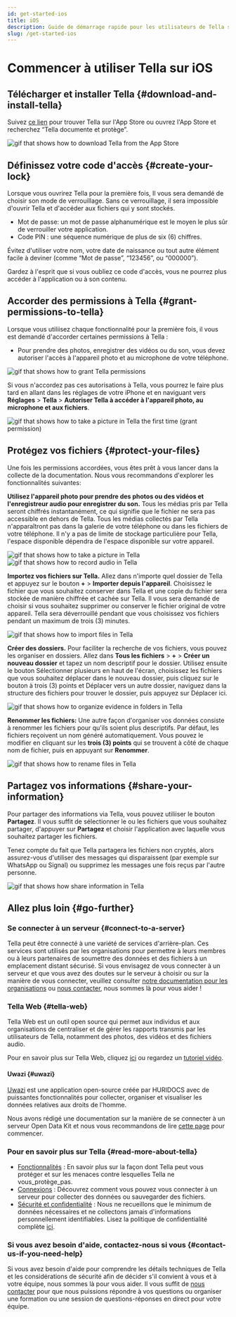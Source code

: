 ```yaml
---
id: get-started-ios
title: iOS
description: Guide de démarrage rapide pour les utilisateurs de Tella sur iOS
slug: /get-started-ios
---
```


# Commencer à utiliser Tella sur iOS

## Télécharger et installer Tella {#download-and-install-tella}
Suivez [ce lien](https://apps.apple.com/us/app/tella-document-protect/id1598152580) pour trouver Tella sur l'App Store ou ouvrez l'App Store et recherchez “Tella documente et protège”.


<div class="gifs">
    <img src="/img/getting-started/ios/find-and-download.gif" alt="gif that shows how to download Tella from the App Store" title="find and download gif" />
</div>



## Définissez votre code d'accès {#create-your-lock}
Lorsque vous ouvrirez Tella pour la première fois, Il vous sera demandé de choisir son mode de verrouillage. Sans ce verrouillage, il sera impossible d'ouvrir Tella et d'accéder aux fichiers qui y sont stockés.

* Mot de passe: un mot de passe alphanumérique est le moyen le plus sûr de verrouiller votre application.
* Code PIN : une séquence numérique de plus de six (6) chiffres.

Évitez d'utiliser votre nom, votre date de naissance ou tout autre élément facile à deviner (comme “Mot de passe”, “123456”, ou “000000”).

Gardez à l'esprit que si vous oubliez ce code d'accès, vous ne pourrez plus accéder à l'application ou à son contenu.



## Accorder des permissions à Tella {#grant-permissions-to-tella}
Lorsque vous utiliisez chaque fonctionnalité pour la première fois, il vous est demandé d'accorder certaines permissions à Tella :



* Pour prendre des photos, enregistrer des vidéos ou du son, vous devez autoriser l'accès à l'appareil photo et au microphone de votre téléphone.


<div class="gifs">
    <img src="/img/getting-started/ios/granting-permissions.gif" alt="gif that shows how to grant Tella permissions" title="grating permission gif" />
</div>



Si vous n'accordez pas ces autorisations à Tella, vous pourrez le faire plus tard en allant dans les réglages de votre iPhone et en naviguant vers **Réglages** > **Tella** > **Autoriser Tella à accéder à l'appareil photo, au microphone et aux fichiers**.

<div class="gifs">
    <img src="/img/getting-started/ios/taking-picture-permissions.gif" alt="gif that shows how to take a picture in Tella the first time (grant permission)" title="Tella will ask you to grant permissions the first time you open the camera" />
</div>



## Protégez vos fichiers {#protect-your-files}
Une fois les permissions accordées, vous êtes prêt à vous lancer dans la collecte de la documentation.  Nous vous recommandons d'explorer les fonctionnalités suivantes:

**Utilisez l'appareil photo pour prendre des photos ou des vidéos et l'enregistreur audio pour enregistrer du son.** Tous les médias pris par Tella seront chiffrés instantanément, ce qui signifie que le fichier ne sera pas accessible en dehors de Tella. Tous les médias collectés par Tella n'apparaîtront pas dans la galerie de votre téléphone ou dans les fichiers de votre téléphone. Il n'y a pas de limite de stockage particulière pour Tella, l'espace disponible dépendra de l'espace disponible sur votre appareil.


<div class="gifs">
    <img src="/img/getting-started/ios/picture.gif" alt="gif that shows how to take a picture in Tella" title="take a picture in Tella" />
    <img src="/img/getting-started/ios/recording.gif" alt="gif that shows how to record audio in Tella" title="record audio in Tella" />
</div> 





**Importez vos fichiers sur Tella.** Allez dans n'importe quel dossier de Tella et appuyez sur le bouton **+** > **Importer depuis l'appareil**. Choisissez le fichier que vous souhaitez conserver dans Tella et une copie du fichier sera stockée de manière chiffrée et cachée sur Tella. Il vous sera demandé de choisir si vous souhaitez supprimer ou conserver le fichier original de votre appareil. Tella sera déverrouillé pendant que vous choisissez vos fichiers pendant un maximum de trois (3) minutes.

<div class="gifs">
    <img src="/img/getting-started/ios/import-files.gif" alt="gif that shows how to import files in Tella" title="import files in Tella" />
</div> 


**Créer des dossiers.** Pour faciliter la recherche de vos fichiers, vous pouvez les organiser en dossiers. Allez dans **Tous les fichiers** > **+** > **Créer un nouveau dossier** et tapez un nom descriptif pour le dossier. Utilisez ensuite le bouton Sélectionner plusieurs en haut de l'écran, choisissez les fichiers que vous souhaitez déplacer dans le nouveau dossier, puis cliquez sur le bouton à trois (3) points et Déplacer vers un autre dossier, naviguez dans la structure des fichiers pour trouver le dossier, puis appuyez sur Déplacer ici.


<div class="gifs">
    <img src="/img/getting-started/ios/folders.gif" alt="gif that shows how to organize evidence in folders in Tella" title="folders in Tella" />
</div> 


**Renommer les fichiers:** Une autre façon d'organiser vos données consiste à renommer les fichiers pour qu'ils soient plus descriptifs. Par défaut, les fichiers reçoivent un nom généré automatiquement. Vous pouvez le modifier en cliquant sur les **trois (3) points** qui se trouvent à côté de chaque nom de fichier, puis en appuyant sur **Renommer**.


<div class="gifs">
    <img src="/img/getting-started/ios/rename.gif" alt="gif that shows how to rename files in Tella" title="rename files in Tella" />
</div> 


## Partagez vos informations {#share-your-information}
Pour partager des informations via Tella, vous pouvez utiliiser le bouton **Partagez**. Il vous suffit de sélectionner le ou les fichiers que vous souhaitez partager, d'appuyer sur **Partagez** et choisir l'application avec laquelle vous souhaitez partager les fichiers.

Tenez compte du fait que Tella partagera les fichiers non cryptés, alors assurez-vous d'utiliser des messages qui disparaissent (par exemple sur WhatsApp ou Signal) ou supprimez les messages une fois reçus par l'autre personne.

<div class="gifs">
    <img src="/img/getting-started/ios/share.gif" alt="gif that shows how share information in Tella" title="share information in Tella" />
</div> 






## Allez plus loin {#go-further}

### Se connecter à un serveur {#connect-to-a-server}
Tella peut être connecté à une variété de services d'arrière-plan. Ces services sont utilisés par les organisations pour permettre à leurs membres ou à leurs partenaires de soumettre des données et des fichiers à un emplacement distant sécurisé. Si vous envisagez de vous connecter à un serveur et que vous avez des doutes sur le serveur à choisir ou sur la manière de vous connecter, veuillez consulter [notre documentation pour les organisations](/for-organizations) ou [nous contacter](/contact-us), nous sommes là pour vous aider !

### Tella Web {#tella-web}
Tella Web est un outil open source qui permet aux individus et aux organisations de centraliser et de gérer les rapports transmis par les utilisateurs de Tella, notamment des photos, des vidéos et des fichiers audio.

Pour en savoir plus sur Tella Web, cliquez [ici](/tella-web) ou regardez un [tutoriel vidéo](/video-tutorials#tella-web).

#### Uwazi {#uwazi}
[Uwazi](https://uwazi.io/) est une application open-source créée par HURIDOCS avec de puissantes fonctionnalités pour collecter, organiser et visualiser les données relatives aux droits de l'homme.

Nous avons rédigé une documentation sur la manière de se connecter à un serveur Open Data Kit et nous vous recommandons de lire [cette page](/uwazi) pour commencer.



### Pour en savoir plus sur Tella {#read-more-about-tella}
- [Fonctionnalités]( /features) : En savoir plus sur la façon dont Tella peut vous protéger et sur les menaces contre lesquelles Tella ne vous_protège_pas.
- [Connexions](/for-organizations) : Découvrez comment vous pouvez vous connecter à un serveur pour collecter des données ou sauvegarder des fichiers.
- [Sécurité et confidentialité](/security-and-privacy) : Nous ne recueillons que le minimum de données nécessaires et ne collectons jamais d'informations personnellement identifiables. Lisez la politique de confidentialité complète [ici](/privacy).



### Si vous avez besoin d'aide, contactez-nous si vous {#contact-us-if-you-need-help}
Si vous avez besoin d'aide pour comprendre les détails techniques de Tella et les considérations de sécurité afin de décider s'il convient à vous et à votre équipe, nous sommes là pour vous aider. Il vous suffit de [nous contacter](/contact-us) pour que nous puissions répondre à vos questions ou organiser une formation ou une session de questions-réponses en direct pour votre équipe.



